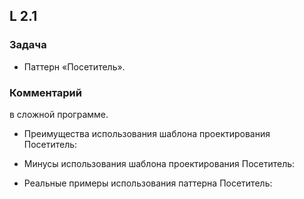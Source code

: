 ## L 2.1

### Задача
* Паттерн «Посетитель».

### Комментарий
в сложной программе.
* Преимущества использования шаблона проектирования Посетитель:
  
* Минусы использования шаблона проектирования Посетитель:
 
* Реальные примеры использования паттерна Посетитель:
  


